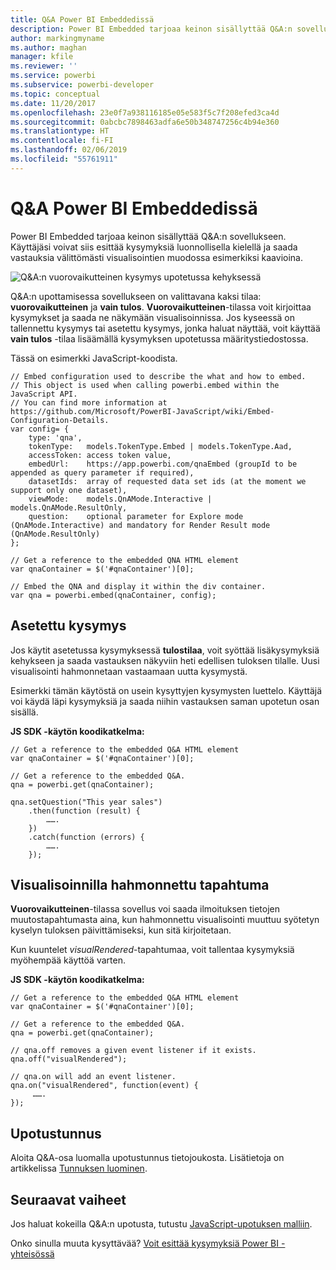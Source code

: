 ```yaml
---
title: Q&A Power BI Embeddedissä
description: Power BI Embedded tarjoaa keinon sisällyttää Q&A:n sovellukseen. Käyttäjäsi voivat siis esittää kysymyksiä luonnollisella kielellä.
author: markingmyname
ms.author: maghan
manager: kfile
ms.reviewer: ''
ms.service: powerbi
ms.subservice: powerbi-developer
ms.topic: conceptual
ms.date: 11/20/2017
ms.openlocfilehash: 23e0f7a938116185e05e583f5c7f208efed3ca4d
ms.sourcegitcommit: 0abcbc7898463adfa6e50b348747256c4b94e360
ms.translationtype: HT
ms.contentlocale: fi-FI
ms.lasthandoff: 02/06/2019
ms.locfileid: "55761911"
---
```

# <a name="qa-in-power-bi-embedded"></a>Q&A Power BI Embeddedissä

Power BI Embedded tarjoaa keinon sisällyttää Q&A:n sovellukseen. Käyttäjäsi voivat siis esittää kysymyksiä luonnollisella kielellä ja saada vastauksia välittömästi visualisointien muodossa esimerkiksi kaavioina.

![Q&A:n vuorovaikutteinen kysymys upotetussa kehyksessä](media/qanda/embedded-qanda.gif)

Q&A:n upottamisessa sovellukseen on valittavana kaksi tilaa: **vuorovaikutteinen** ja **vain tulos**. **Vuorovaikutteinen**-tilassa voit kirjoittaa kysymykset ja saada ne näkymään visualisoinnissa. Jos kyseessä on tallennettu kysymys tai asetettu kysymys, jonka haluat näyttää, voit käyttää **vain tulos** -tilaa lisäämällä kysymyksen upotetussa määritystiedostossa.

Tässä on esimerkki JavaScript-koodista.

```
// Embed configuration used to describe the what and how to embed.
// This object is used when calling powerbi.embed within the JavaScript API.
// You can find more information at https://github.com/Microsoft/PowerBI-JavaScript/wiki/Embed-Configuration-Details.
var config= {
    type: 'qna',
    tokenType:   models.TokenType.Embed | models.TokenType.Aad,
    accessToken: access token value,
    embedUrl:    https://app.powerbi.com/qnaEmbed (groupId to be appended as query parameter if required),
    datasetIds:  array of requested data set ids (at the moment we support only one dataset),
    viewMode:    models.QnAMode.Interactive | models.QnAMode.ResultOnly,
    question:    optional parameter for Explore mode (QnAMode.Interactive) and mandatory for Render Result mode (QnAMode.ResultOnly)
};

// Get a reference to the embedded QNA HTML element
var qnaContainer = $('#qnaContainer')[0];

// Embed the QNA and display it within the div container.
var qna = powerbi.embed(qnaContainer, config);
```

## <a name="set-question"></a>Asetettu kysymys

Jos käytit asetetussa kysymyksessä **tulostilaa**, voit syöttää lisäkysymyksiä kehykseen ja saada vastauksen näkyviin heti edellisen tuloksen tilalle. Uusi visualisointi hahmonnetaan vastaamaan uutta kysymystä.

Esimerkki tämän käytöstä on usein kysyttyjen kysymysten luettelo. Käyttäjä voi käydä läpi kysymyksiä ja saada niihin vastauksen saman upotetun osan sisällä.

**JS SDK -käytön koodikatkelma:**  

```
// Get a reference to the embedded Q&A HTML element
var qnaContainer = $('#qnaContainer')[0];

// Get a reference to the embedded Q&A.
qna = powerbi.get(qnaContainer);

qna.setQuestion("This year sales")
    .then(function (result) {
        …….
    })
    .catch(function (errors) {
        …….
    });
```

## <a name="visual-rendered-event"></a>Visualisoinnilla hahmonnettu tapahtuma

**Vuorovaikutteinen**-tilassa sovellus voi saada ilmoituksen tietojen muutostapahtumasta aina, kun hahmonnettu visualisointi muuttuu syötetyn kyselyn tuloksen päivittämiseksi, kun sitä kirjoitetaan.

Kun kuuntelet *visualRendered*-tapahtumaa, voit tallentaa kysymyksiä myöhempää käyttöä varten. 

**JS SDK -käytön koodikatkelma:**  

```
// Get a reference to the embedded Q&A HTML element
var qnaContainer = $('#qnaContainer')[0];

// Get a reference to the embedded Q&A.
qna = powerbi.get(qnaContainer);

// qna.off removes a given event listener if it exists.
qna.off("visualRendered");

// qna.on will add an event listener.
qna.on("visualRendered", function(event) {
     …….
});
```

## <a name="embed-token"></a>Upotustunnus

Aloita Q&A-osa luomalla upotustunnus tietojoukosta. Lisätietoja on artikkelissa [Tunnuksen luominen](https://docs.microsoft.com/rest/api/power-bi/embedtoken).

## <a name="next-steps"></a>Seuraavat vaiheet

Jos haluat kokeilla Q&A:n upotusta, tutustu [JavaScript-upotuksen malliin](https://microsoft.github.io/PowerBI-JavaScript/demo/).

Onko sinulla muuta kysyttävää? [Voit esittää kysymyksiä Power BI -yhteisössä](http://community.powerbi.com/)